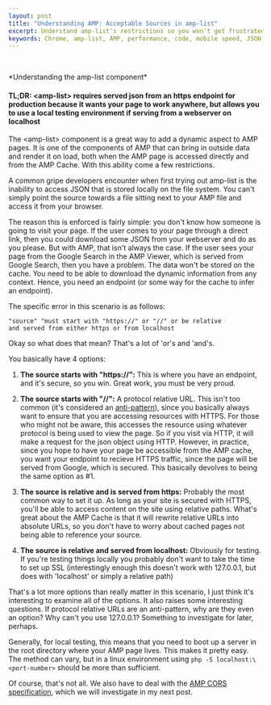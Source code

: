 ```yaml
---
layout: post
title: "Understanding AMP: Acceptable Sources in amp-list"
excerpt: Understand amp-list's restrictions so you won't get frustrated
keywords: Chrome, amp-list, AMP, performance, code, mobile speed, JSON, HTTPS, relative URLs, relative protocol, Accelerated Mobile Pages, Phillip, Kriegel
---
```


<amp-img width="938" height="322" layout="responsive" src="/assets/posts/understanding-amp-1/amp-logo.png"></amp-img>
<br/>
<caption>*Understanding the amp-list component*</caption>

#### TL;DR: \<amp-list\> requires served json from an https endpoint for production because it wants your page to work anywhere, but allows you to use a local testing environment if serving from a webserver on localhost

The \<amp-list\> component is a great way to add a dynamic aspect to AMP pages. It is one of the components of AMP that can bring in outside data and render it on load, both when the AMP page is accessed directly and from the AMP Cache. With this ability come a few restrictions.

A common gripe developers encounter when first trying out amp-list is the inability to access JSON that is stored locally on the file system. You can't simply point the source towards a file sitting next to your AMP file and access it from your browser.

The reason this is enforced is fairly simple: you don't know how someone is going to visit your page. If the user comes to your page through a direct link, then you could download some JSON from your webserver and do as you please. But with AMP, that isn't always the case. If the user sees your page from the Google Search in the AMP Viewer, which is served from Google Search, then you have a problem. The data won't be stored on the cache. You need to be able to download the dynamic information from any context. Hence, you need an endpoint (or some way for the cache to infer an endpoint).

The specific error in this scenario is as follows:
```
"source" "must start with "https://" or "//" or be relative 
and served from either https or from localhost
```

Okay so what does that mean? That's a lot of 'or's and 'and's.

You basically have 4 options:

1. <b>The source starts with "https://":</b>
This is where you have an endpoint, and it's secure, so you win. Great work, you must be very proud.

2. <b>The source starts with "//":</b>
A protocol relative URL. This isn't too common (it's considered an [anti-pattern](https://www.jeremywagner.me/blog/stop-using-the-protocol-relative-url/)), since you basically always want to ensure that you are accessing resources with HTTPS. For those who might not be aware, this accesses the resource using whatever protocol is being used to view the page. So if you visit via HTTP, it will make a request for the json object using HTTP. However, in practice, since you hope to have your page be accessible from the AMP cache, you want your endpoint to recieve HTTPS traffic, since the page will be served from Google, which is secured. This basically devolves to being the same option as #1.

3. <b>The source is relative and is served from https:</b>
Probably the most common way to set it up. As long as your site is secured with HTTPS, you'll be able to access content on the site using relative paths. What's great about the AMP Cache is that it will rewrite relative URLs into absolute URLs, so you don't have to worry about cached pages not being able to reference your source.

4. <b>The source is relative and served from localhost:</b>
Obviously for testing.  If you're testing things locally you probably don't want to take the time to set up SSL (interestingly enough this doesn't work with 127.0.0.1, but does with 'localhost' or simply a relative path)

That's a lot more options than really matter in this scenario, I just think it's interesting to examine all of the options. It also raises some interesting questions. If protocol relative URLs are an anti-pattern, why are they even an option? Why can't you use 127.0.0.1? Something to investigate for later, perhaps.

Generally, for local testing, this means that you need to boot up a server in the root directory where your AMP page lives. This makes it pretty easy. The method can vary, but in a linux environment using 
```php -S localhost:\<port-number>``` 
should be more than sufficient.

Of course, that's not all. We also have to deal with the [AMP CORS specification](https://www.ampproject.org/docs/fundamentals/amp-cors-requests), which we will investigate in my next post.